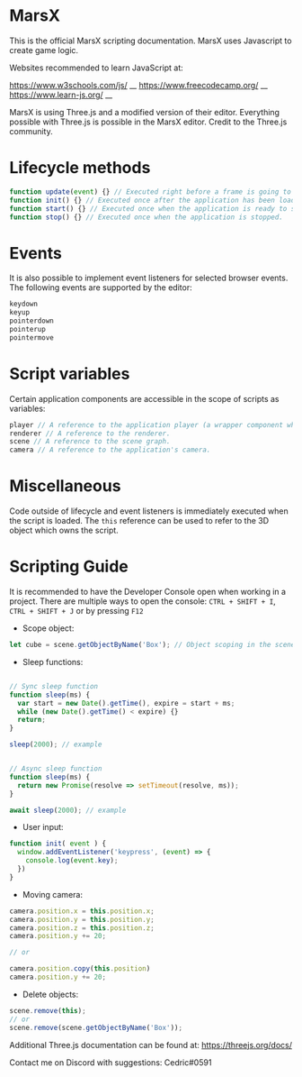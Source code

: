 # MarsX
This is the official MarsX scripting documentation.
MarsX uses Javascript to create game logic.


Websites recommended to learn JavaScript at:

  https://www.w3schools.com/js/ __
  https://www.freecodecamp.org/ __
  https://www.learn-js.org/ __

MarsX is using Three.js and a modified version of their editor.
Everything possible with Three.js is possible in the MarsX editor.
Credit to the Three.js community.

# Lifecycle methods
```js
function update(event) {} // Executed right before a frame is going to be rendered. Its primary purpose is to update the state of the 3D object which owns the script. The method has an event parameter which holds a time and delta property. time represents the elapsed time in milliseconds and delta represents the time between two frames in milliseconds.
function init() {} // Executed once after the application has been loaded.
function start() {} // Executed once when the application is ready to start rendering.
function stop() {} // Executed once when the application is stopped.
```

# Events
It is also possible to implement event listeners for selected browser events. The following events are supported by the editor:
```js
keydown
keyup
pointerdown
pointerup
pointermove
```

# Script variables
Certain application components are accessible in the scope of scripts as variables:
```js
player // A reference to the application player (a wrapper component which executes the editor application).
renderer // A reference to the renderer.
scene // A reference to the scene graph.
camera // A reference to the application's camera.
```

# Miscellaneous
Code outside of lifecycle and event listeners is immediately executed when the script is loaded.
The ```this``` reference can be used to refer to the 3D object which owns the script.


# Scripting Guide

It is recommended to have the Developer Console open when working in a project. There are multiple ways to open the console: `CTRL + SHIFT + I`, `CTRL + SHIFT + J` or by pressing `F12`

* Scope object:
```js
let cube = scene.getObjectByName('Box'); // Object scoping in the scene
```

* Sleep functions:
```js

// Sync sleep function
function sleep(ms) {
  var start = new Date().getTime(), expire = start + ms;
  while (new Date().getTime() < expire) {}
  return;
}

sleep(2000); // example


// Async sleep function
function sleep(ms) {
  return new Promise(resolve => setTimeout(resolve, ms));
}

await sleep(2000); // example
```

* User input:
```js
function init( event ) {
  window.addEventListener('keypress', (event) => {
    console.log(event.key);
  })
}
```

* Moving camera:
```js
camera.position.x = this.position.x;
camera.position.y = this.position.y;
camera.position.z = this.position.z;
camera.position.y += 20;

// or

camera.position.copy(this.position)
camera.position.y += 20;
```

* Delete objects:
```js
scene.remove(this);
// or
scene.remove(scene.getObjectByName('Box'));
```

Additional Three.js documentation can be found at: https://threejs.org/docs/

Contact me on Discord with suggestions: Cedric#0591
